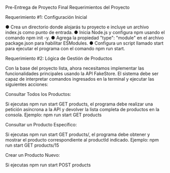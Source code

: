 Pre-Entrega de Proyecto Final
Requerimientos del Proyecto

Requerimiento #1: Configuración Inicial

● Crea un directorio donde alojarás tu proyecto e incluye un archivo index.js como punto de entrada.
● Inicia Node.js y configura npm usando el comando npm init -y.
● Agrega la propiedad "type": "module" en el archivo package.json para habilitar ESModules.
● Configura un script llamado start para ejecutar el programa con el comando npm run start.

Requerimiento #2: Lógica de Gestión de Productos

Con la base del proyecto lista, ahora necesitamos implementar las funcionalidades principales usando la API FakeStore. El sistema debe ser capaz de interpretar comandos ingresados en la terminal y ejecutar las siguientes acciones:

Consultar Todos los Productos:

Si ejecutas npm run start GET products, el programa debe realizar una petición asíncrona a la API y devolver la lista completa de productos en la consola.
Ejemplo: npm run start GET products

Consultar un Producto Específico:

Si ejecutas npm run start GET products/<productId>, el programa debe obtener y mostrar el producto correspondiente al productId indicado.
Ejemplo: npm run start GET products/15

Crear un Producto Nuevo:

Si ejecutas npm run start POST products <title> <price> <category>, el programa debe enviar una petición POST a la API para agregar un nuevo producto con los datos proporcionados (title, price, category) y devolver el id del producto creado como resultado en la consola.
Ejemplo: npm run start POST products T-Shirt-Rex 300 remeras

Eliminar un Producto:

Si ejecutas npm run start DELETE products/<productId>, el programa debe enviar una petición DELETE para eliminar el producto correspondiente al productId y devolver la respuesta en la consola. 
Ejemplo: npm run start DELETE products/7
